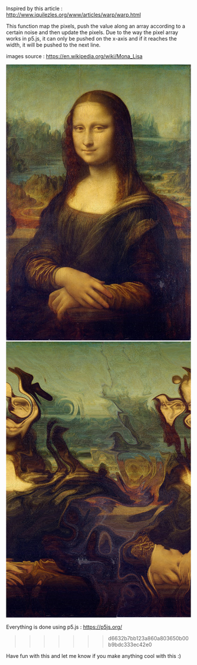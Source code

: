 
Inspired by this article :
http://www.iquilezles.org/www/articles/warp/warp.html

This function map the pixels, push the value along an array according
to a certain noise and then update the pixels. Due to the way the pixel array works in p5.js, it can only be pushed on the x-axis and if it reaches the width, it will be pushed to the next line.


images source : https://en.wikipedia.org/wiki/Mona_Lisa


![](data/mona_800x1192.jpg) ![](data/mona_after.png)

Everything is done using p5.js : https://p5js.org/
>>>>>>> d6632b7bb123a860a803650b00b9bdc333ec42e0

Have fun with this and let me know if you make anything cool with this :)
